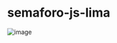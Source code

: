 # semaforo-js-lima

![image](https://user-images.githubusercontent.com/79909914/219696502-49e3b8d4-914b-467f-82d0-4af8d9ea5ca6.png)
